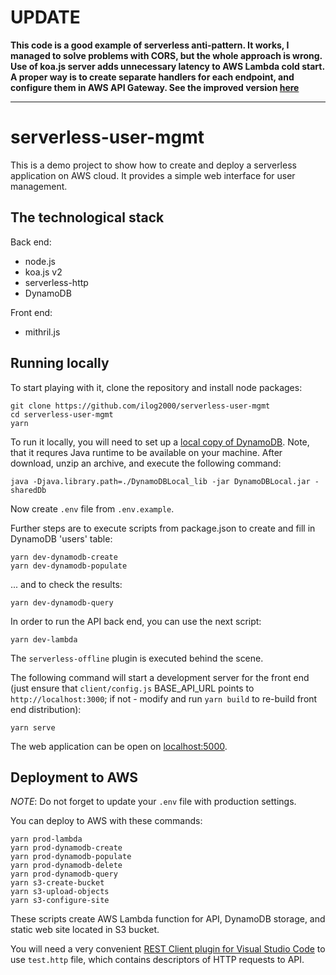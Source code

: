 # UPDATE

**This code is a good example of serverless anti-pattern. It works, I managed to solve problems with CORS, but the whole approach is wrong. Use of koa.js server adds unnecessary latency to AWS Lambda cold start. A proper way is to create separate handlers for each endpoint, and configure them in AWS API Gateway. See the improved version [here](https://github.com/ilog2000/serverless-user-mgmt-2)**

---

# serverless-user-mgmt

This is a demo project to show how to create and deploy a serverless application on AWS cloud. It provides a simple web interface for user management.

## The technological stack

Back end:
* node.js
* koa.js v2
* serverless-http
* DynamoDB

Front end:
* mithril.js

## Running locally

To start playing with it, clone the repository and install node packages:
```
git clone https://github.com/ilog2000/serverless-user-mgmt
cd serverless-user-mgmt
yarn
```
To run it locally, you will need to set up a [local copy of DynamoDB](https://docs.aws.amazon.com/amazondynamodb/latest/developerguide/DynamoDBLocal.html). Note, that it requres Java runtime to be available on your machine. After download, unzip an archive, and execute the following command:
```
java -Djava.library.path=./DynamoDBLocal_lib -jar DynamoDBLocal.jar -sharedDb
```
Now create `.env` file from `.env.example`.

Further steps are to execute scripts from package.json to create and fill in DynamoDB 'users' table:
```
yarn dev-dynamodb-create
yarn dev-dynamodb-populate
```
... and to check the results:
```
yarn dev-dynamodb-query
```
In order to run the API back end, you can use the next script:
```
yarn dev-lambda
```
The `serverless-offline` plugin is executed behind the scene.

The following command will start a development server for the front end (just ensure that `client/config.js` BASE_API_URL points to `http://localhost:3000`; if not - modify and run `yarn build` to re-build front end distribution):
```
yarn serve
```
The web application can be open on [localhost:5000](http://localhost:5000).

## Deployment to AWS

_NOTE_: Do not forget to update your `.env` file with production settings.

You can deploy to AWS with these commands:
```
yarn prod-lambda
yarn prod-dynamodb-create
yarn prod-dynamodb-populate
yarn prod-dynamodb-delete
yarn prod-dynamodb-query
yarn s3-create-bucket
yarn s3-upload-objects
yarn s3-configure-site
```

These scripts create AWS Lambda function for API, DynamoDB storage, and static web site located in S3 bucket.

You will need a very convenient [REST Client plugin for Visual Studio Code](https://github.com/Huachao/vscode-restclient) to use `test.http` file, which contains descriptors of HTTP requests to API.
